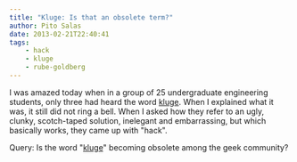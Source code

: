 ```yaml
---
title: "Kluge: Is that an obsolete term?"
author: Pito Salas
date: 2013-02-21T22:40:41
tags:
    - hack
    - kluge
    - rube-goldberg
---
```




I was amazed today when in a group of 25 undergraduate engineering students,
only three had heard the word
[kluge](<http://www.urbandictionary.com/define.php?term=kluge>). When I
explained what it was, it still did not ring a bell. When I asked how they
refer to an ugly, clunky, scotch-taped solution, inelegant and embarrassing,
but which basically works, they came up with "hack".

Query: Is the word
"[kluge](<http://www.urbandictionary.com/define.php?term=kluge>)" becoming
obsolete among the geek community?


